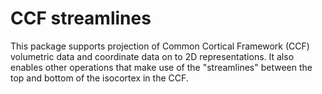 # CCF streamlines

This package supports projection of Common Cortical Framework (CCF) volumetric
data and coordinate data on to 2D representations. It also enables other
operations that make use of the "streamlines" between
the top and bottom of the isocortex in the CCF.